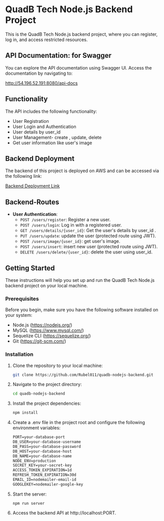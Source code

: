 # QuadB Tech Node.js Backend Project

This is the QuadB Tech Node.js backend project, where you can register, log in, and access restricted resources.

## API Documentation: for Swagger

You can explore the API documentation using Swagger UI. Access the documentation by navigating to:

   http://54.196.52.191:8080/api-docs

## Functionality

The API includes the following functionality:
- User Registration
- User Login and Authentication
- User details by user_id
- User Management- create , update, delete
- Get user information like user's image

## Backend Deployment

The backend of this project is deployed on AWS and can be accessed via the following link: 

[Backend Deployment Link](http://54.196.52.191:8080/)


## Backend-Routes
- **User Authentication**:
  - `POST /users/register`: Register a new user.
  - `POST /users/login`: Log in with a registered user.
  - `GET /users/details/{user_id}`: Get the user's details by user_id .
  - `PUT /users/update`: update the user (protected route using JWT).
  - `POST /users/image/{user_id}`: get user's image.
  - `POST /users/insert`: insert new user (protected route using JWT).
  - `DELETE /users/delete/{user_id}`: delete the user using user_id.

## Getting Started

These instructions will help you set up and run the QuadB Tech Node.js backend project on your local machine.

### Prerequisites

Before you begin, make sure you have the following software installed on your system:

- Node.js (https://nodejs.org/)
- MySQL (https://www.mysql.com/)
- Sequelize CLI (https://sequelize.org/)
- Git (https://git-scm.com/)

### Installation

1. Clone the repository to your local machine:

   ```bash
   git clone https://github.com/Rubel011/quadb-nodejs-backend.git

2. Navigate to the project directory:
    ```bash
    cd quadb-nodejs-backend
3. Install the project dependencies:
    ```bash
    npm install 

4. Create a .env file in the project root and configure the following environment variables:
    ```markdown
    PORT=your-database-port
    DB_USER=your-database-username
    DB_PASS=your-database-password
    DB_HOST=your-database-host
    DB_NAME=your-database-name
    NODE_ENV=production
    SECRET_KEY=your-secret-key
    ACCESS_TOKEN_EXPIRATION=1d
    REFRESH_TOKEN_EXPIRATION=30d
    EMAIL_ID=nodemailer-email-id
    GOOGLEKEY=nodemailer-google-key

4. Start the server:
    ```
    npm run server
    ```

5. Access the backend API at http://localhost:PORT.
